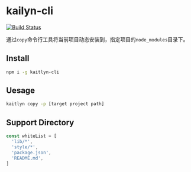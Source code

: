 # kailyn-cli 

[![Build Status](https://travis-ci.org/likai757/lk-tools.svg?branch=master)](https://travis-ci.org/likai757/lk-tools)

通过`copy`命令行工具将当前项目动态安装到，指定项目的`node_modules`目录下。

## Install
```bash
npm i -g kaitlyn-cli
```

## Uesage
```bash
kaitlyn copy -p [target project path]
```

## Support Directory
```javascript
const whiteList = [
  'lib/*',
  'style/*',
  'package.json',
  'README.md',
] 
```

